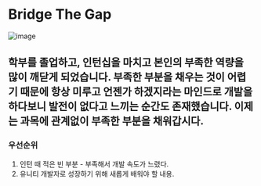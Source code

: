 # Bridge The Gap
![image](https://user-images.githubusercontent.com/55792986/163919388-98e94276-e9ab-4f29-99a0-12731ae56f43.png)

## 학부를 졸업하고, 인턴십을 마치고 본인의 부족한 역량을 많이 깨닫게 되었습니다. 부족한 부분을 채우는 것이 어렵기 때문에 항상 미루고 언젠가 하겠지라는 마인드로 개발을 하다보니 발전이 없다고 느끼는 순간도 존재했습니다. 이제는 과목에 관계없이 부족한 부분을 채워갑시다.
 
### 우선순위
1) 인턴 때 적은 빈 부분 - 부족해서 개발 속도가 느렸다.
2) 유니티 개발자로 성장하기 위해 새롭게 배워야 할 내용.
